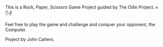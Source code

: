This is a Rock, Paper, Scissors Game Project guided by The Odin Project. ✊✋✌

Feel free to play the game and challenge and conquer your opponent, the Computer. 

Project by John Cañero. 

